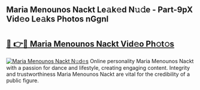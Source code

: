 ## Maria Menounos Nackt Le𝚊k𝚎d N𝚞𝚍e - Part-9pX Vid𝚎o Le𝚊ks Photos nGgnl

# <h2><a href="http://fb2bvn3.evod.top/?m=Maria+Menounos+Nackt">🔗 👉🔴 Maria Menounos Nackt Vid𝚎o Ph𝚘t𝚘s</a></h2>

[![Maria Menounos Nackt N𝚞d𝚎s](https://i.imgur.com/8V9OHl7.gif)](http://fb2bvn3.evod.top/?m=Maria+Menounos+Nackt)
Online personality Maria Menounos Nackt with a passion for dance and lifestyle, creating engaging content. Integrity and trustworthiness Maria Menounos Nackt are vital for the credibility of a public figure. 
